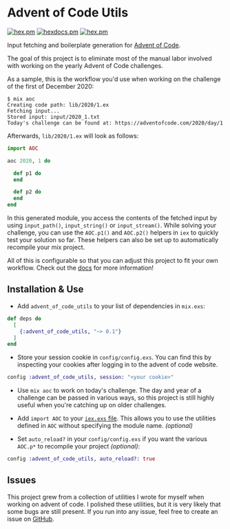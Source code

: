 # Advent of Code Utils

[![hex.pm](https://img.shields.io/hexpm/v/advent_of_code_utils.svg)](https://hex.pm/packages/advent_of_code_utils)
[![hexdocs.pm](https://img.shields.io/badge/hex-docs-lightgreen.svg)](https://hexdocs.pm/advent_of_code_utils/)
[![hex.pm](https://img.shields.io/hexpm/l/advent_of_code_utils.svg)](https://hex.pm/packages/advent_of_code_utils)

Input fetching and boilerplate generation for [Advent of Code](https://adventofcode.com/).

The goal of this project is to eliminate most of the manual labor involved with
working on the yearly Advent of Code challenges.

As a sample, this is the workflow you'd use when working on the challenge of the
first of December 2020:

```
$ mix aoc
Creating code path: lib/2020/1.ex
Fetching input...
Stored input: input/2020_1.txt
Today's challenge can be found at: https://adventofcode.com/2020/day/1
```

Afterwards, `lib/2020/1.ex` will look as follows:

```elixir
import AOC

aoc 2020, 1 do

  def p1 do
  end

  def p2 do
  end
end
```

In this generated module, you access the contents of the fetched input by using
`input_path()`, `input_string()` or `input_stream()`.
While solving your challenge, you can use the `AOC.p1()` and `AOC.p2()` helpers
in `iex` to quickly test your solution so far.
These helpers can also be set up to automatically recompile your mix project.

All of this is configurable so that you can adjust this project to fit your own
workflow. Check out the [docs](https://hexdocs.pm/advent_of_code_utils/) for
more information!

## Installation & Use

- Add `advent_of_code_utils` to your list of dependencies in `mix.exs`:

```elixir
def deps do
  [
    {:advent_of_code_utils, "~> 0.1"}
  ]
end
```

- Store your session cookie in `config/config.exs`. You can find this by
  inspecting your cookies after logging in to the advent of code website.

```elixir
config :advent_of_code_utils, session: "<your cookie>"
```

- Use `mix aoc` to work on today's challenge. The day and year of a challenge
  can be passed in various ways, so this project is still highly useful when
  you're catching up on older challenges.

- Add `import AOC` to your
  [`iex.exs` file](https://hexdocs.pm/iex/IEx.html#module-the-iex-exs-file).
  This allows you to use the utilities defined in `AOC` without
  specifying the module name. _(optional)_

- Set `auto_reload?` in your `config/config.exs` if you want the various
  `AOC.p*` to recompile your project _(optional)_:

```elixir
config :advent_of_code_utils, auto_reload?: true
```

## Issues

This project grew from a collection of utilities I wrote for myself when working
on advent of code.
I polished these utilities, but it is very likely that some bugs are still
present.
If you run into any issue, feel free to create an issue on
[GitHub](https://github.com/mathsaey/advent_of_code_utils).
